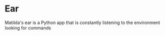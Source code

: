 # Ear
Matilda's ear is a Python app that is constantly listening to the environment looking for commands
